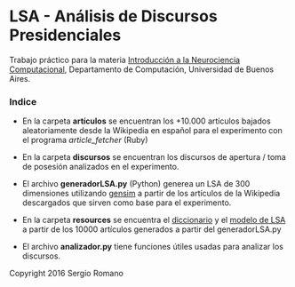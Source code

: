 # LSA - Análisis de Discursos Presidenciales

Trabajo práctico para la materia [Introducción a la Neurociencia Computacional](http://www.dc.uba.ar/materias/incc), Departamento de Computación, Universidad de Buenos Aires.


### Indice

* En la carpeta **artículos** se encuentran los +10.000 artículos bajados aleatoriamente desde la Wikipedia en español para el experimento con el programa *article_fetcher* (Ruby)

* En la carpeta **discursos** se encuentran los discursos de apertura / toma de posesión analizados en el experimento.

* El archivo **generadorLSA.py** (Python) generea un LSA de 300 dimensiones utilizando [gensim](https://radimrehurek.com/gensim/) a partir de los artículos de la Wikipedia descargados que sirven como base para el experimento.

* En la carpeta **resources** se encuentra el [diccionario](https://github.com/sromano/lsatp/blob/master/resources/wikipedia.dict) y el [modelo de LSA](https://github.com/sromano/lsatp/blob/master/resources/lsaWikipedia.lsi) a partir de los 10000 artículos generados a partir del generadorLSA.py

* El archivo **analizador.py** tiene funciones útiles usadas para analizar los discursos.


Copyright 2016 Sergio Romano
